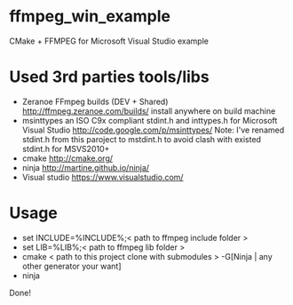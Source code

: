 ffmpeg_win_example
==================

CMake + FFMPEG for Microsoft Visual Studio example

Used 3rd parties tools/libs
============================

 - Zeranoe FFmpeg builds (DEV + Shared) http://ffmpeg.zeranoe.com/builds/ install anywhere on build machine
 - msinttypes an ISO C9x compliant stdint.h and inttypes.h for Microsoft Visual Studio http://code.google.com/p/msinttypes/
      Note: I've renamed stdint.h from this paroject to mstdint.h to avoid clash with existed stdint.h for MSVS2010+
 - cmake http://cmake.org/
 - ninja http://martine.github.io/ninja/
 - Visual studio https://www.visualstudio.com/



Usage
======

 - set INCLUDE=%INCLUDE%;< path to ffmpeg include folder >
 - set LIB=%LIB%;< path to ffmpeg lib folder >
 - cmake < path to this project clone with submodules > -G[Ninja | any other generator your want]
 - ninja

Done!
